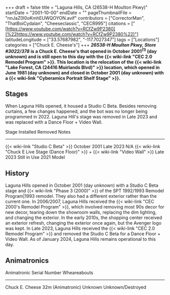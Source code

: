 +++
draft = false
title = "Laguna Hills, CA (26538-H Moulton Pkwy)"
startDate = "2001-10-00"
endDate = ""
pageThumbnailFile = "nnJaZ0l0oKmhEUWQOYON.avif"
contributors = ["CorrectorMan", "ThatBoiCydalan", "Cheeseclassic", "CECR995"]
citations = ["[https://www.youtube.com/watch?v=RCfZw9P2380](%22https://www.youtube.com/watch?v=RCfZw9P2380%22)"]
latitudeLongitude = ["33.57687982", "-117.7027347"]
tags = ["Locations"]
categories = ["Chuck E. Cheese's"]
+++
***26538-H Moulton Pkwy, Store #3022/378* is a Chuck E. Cheese's that opened in October 2001<sup>(1)</sup> (day unknown) and is still open to this day with the {{< wiki-link "CEC 2.0 Remodel Program" >}}.
This location is the relocation of the {{< wiki-link "Lake Forest, CA (24416 Muirlands Blvd)" >}} location, which opened in June 1981 (day unknown) and closed in October 2001 (day unknown) with a {{< wiki-link "Cyberamics Portrait Shelf Stage" >}}.**

## Stages

When Laguna Hills opened, it housed a Studio C Beta. Besides removing curtains, a few changes happened, and the bot was no longer being programmed in 2022. Laguna Hill's stage was removed in Late 2023 and was replaced with a Dance Floor + Video Wall.

  Stage                                                                                           Installed      Removed        Notes
  ----------------------------------------------------------------------------------------------- -------------- -------------- ------------
  {{< wiki-link "Studio C Beta" >}}                                                           October 2001   Late 2023      N/A
  {{< wiki-link "Chuck E Live Stage (Dance Floor)" >}} + {{< wiki-link "Video Wall" >}}   Late 2023      Still in Use   2021 Model

## History

Laguna Hills opened in October 2001 (day unknown) with a Studio C Beta stage and {{< wiki-link "Phase 3 (2000)" >}} of the SPT 1992/1993 Remodel Program|1993 remodel. They also had a different exterior rather than the current one. In 2006/2007, Laguna Hills received the {{< wiki-link "CEC 2000's Remodel Program" >}}, which involved removing most 90s decor for new decor, tearing down the showroom walls, replacing the dim lighting, and changing the exterior. In the early 2010s, the shopping center received an exterior refresh, changing the exterior once again, but the Avenger logo was kept. In Late 2023, Laguna Hills received the {{< wiki-link "CEC 2.0 Remodel Program" >}} and removed the Studio C Beta for a Dance Floor + Video Wall. As of January 2024, Laguna Hills remains operational to this day.

## Animatronics

  Animatronic                         Serial Number   Wheareabouts
  ----------------------------------- --------------- -------------------
  Chuck E. Cheese 32m (Animatronic)   Unknown         Unknown/Destroyed
